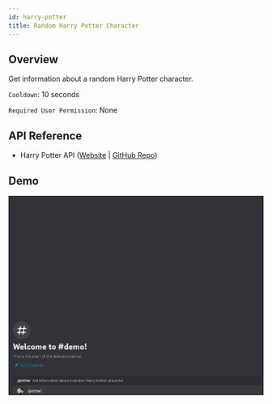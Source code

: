 ```yaml
---
id: harry-potter
title: Random Harry Potter Character
---
```


## Overview

Get information about a random Harry Potter character.

`Cooldown`: 10 seconds

`Required User Permission`: None

## API Reference

- Harry Potter API ([Website](https://hp-api.onrender.com/) | [GitHub Repo](https://github.com/KostaSav/hp-api))

## Demo

![Random Harry Potter Character Command Demo GIF](../../../public/random/potter.gif)
